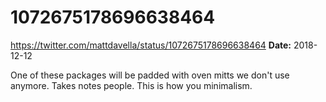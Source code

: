 # 1072675178696638464
https://twitter.com/mattdavella/status/1072675178696638464
**Date:** 2018-12-12

One of these packages will be padded with oven mitts we don't use anymore. Takes notes people. This is how you minimalism.
